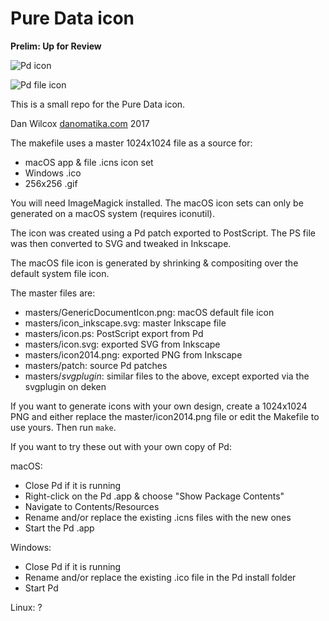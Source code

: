 # Pure Data icon

**Prelim: Up for Review**

![Pd icon](https://github.com/pure-data/pd-icon/raw/master/masters/icon1024.png)

![Pd file icon](https://github.com/pure-data/pd-icon/raw/master/pd-file.png)

This is a small repo for the Pure Data icon.

Dan Wilcox [danomatika.com](http://danomatika.com) 2017

The makefile uses a master 1024x1024 file as a source for:

* macOS app & file .icns icon set
* Windows .ico
* 256x256 .gif

You will need ImageMagick installed. The macOS icon sets can only be generated on a macOS system (requires iconutil).

The icon was created using a Pd patch exported to PostScript. The PS file was then converted to SVG and tweaked in Inkscape.

The macOS file icon is generated by shrinking & compositing over the default system file icon.

The master files are:

* masters/GenericDocumentIcon.png: macOS default file icon
* masters/icon\_inkscape.svg: master Inkscape file
* masters/icon.ps: PostScript export from Pd
* masters/icon.svg: exported SVG from Inkscape
* masters/icon2014.png: exported PNG from Inkscape
* masters/patch: source Pd patches
* masters/*_svgplugin_*: similar files to the above, except exported via the svgplugin on deken

If you want to generate icons with your own design, create a 1024x1024 PNG and either replace the master/icon2014.png file or edit the Makefile to use yours. Then run `make`.

If you want to try these out with your own copy of Pd:

macOS: 

  * Close Pd if it is running
  * Right-click on the Pd .app & choose "Show Package Contents"
  * Navigate to Contents/Resources
  * Rename and/or replace the existing .icns files with the new ones
  * Start the Pd .app

Windows:
  
  * Close Pd if it is running
  * Rename and/or replace the existing .ico file in the Pd install folder
  * Start Pd

Linux: ?
